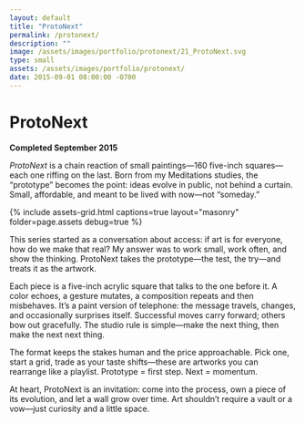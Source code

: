 ```yaml
---
layout: default
title: "ProtoNext"
permalink: /protonext/
description: ""
image: /assets/images/portfolio/protonext/21_ProtoNext.svg
type: small    
assets: /assets/images/portfolio/protonext/
date: 2015-09-01 08:00:00 -0700
---
```


# ProtoNext  
**Completed September 2015**  

*ProtoNext* is a chain reaction of small paintings—160 five-inch squares—each one riffing on the last. Born from my Meditations studies, the “prototype” becomes the point: ideas evolve in public, not behind a curtain. Small, affordable, and meant to be lived with now—not “someday.”  

{% include assets-grid.html captions=true layout="masonry" folder=page.assets debug=true %}

This series started as a conversation about access: if art is for everyone, how do we make that real? My answer was to work small, work often, and show the thinking. ProtoNext takes the prototype—the test, the try—and treats it as the artwork.  

Each piece is a five-inch acrylic square that talks to the one before it. A color echoes, a gesture mutates, a composition repeats and then misbehaves. It’s a paint version of telephone: the message travels, changes, and occasionally surprises itself. Successful moves carry forward; others bow out gracefully. The studio rule is simple—make the next thing, then make the next next thing.  

The format keeps the stakes human and the price approachable. Pick one, start a grid, trade as your taste shifts—these are artworks you can rearrange like a playlist. Prototype = first step. Next = momentum.  

At heart, ProtoNext is an invitation: come into the process, own a piece of its evolution, and let a wall grow over time. Art shouldn’t require a vault or a vow—just curiosity and a little space.  
